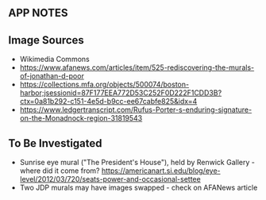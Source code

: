 ## APP NOTES

## Image Sources

- Wikimedia Commons
- https://www.afanews.com/articles/item/525-rediscovering-the-murals-of-jonathan-d-poor
- https://collections.mfa.org/objects/500074/boston-harbor;jsessionid=87F177EEA772D53C252F0D222F1CDD3B?ctx=0a81b292-c151-4e5d-b9cc-ee67cabfe825&idx=4
- https://www.ledgertranscript.com/Rufus-Porter-s-enduring-signature-on-the-Monadnock-region-31819543

## To Be Investigated

- Sunrise eye mural ("The President's House"), held by Renwick Gallery - where did it come from? https://americanart.si.edu/blog/eye-level/2012/03/720/seats-power-and-occasional-settee
- Two JDP murals may have images swapped - check on AFANews article



